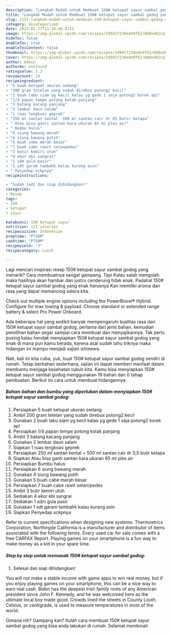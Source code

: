 ```yaml
---
description: "Langkah Mudah untuk Membuat 150# ketupat sayur sambal godog yang Menggugah Selera, Buat Buka Puasa}"
title: "Langkah Mudah untuk Membuat 150# ketupat sayur sambal godog yang Menggugah Selera, Buat Buka Puasa}"
slug: 1157-langkah-mudah-untuk-membuat-150-ketupat-sayur-sambal-godog-yang-menggugah-selera-buat-buka-puasa
category: Uncategorized
date: 2023-01-27T11:38:40.812Z
image: https://img-global.cpcdn.com/recipes/2d9d1f238e4e9f62/680x482cq70/150-ketupat-sayur-sambal-godog-foto-resep-utama.jpg
hideToc: false
enableToc: true
enableTocContent: false
thumbnail: https://img-global.cpcdn.com/recipes/2d9d1f238e4e9f62/680x482cq70/150-ketupat-sayur-sambal-godog-foto-resep-utama.jpg
cover: https://img-global.cpcdn.com/recipes/2d9d1f238e4e9f62/680x482cq70/150-ketupat-sayur-sambal-godog-foto-resep-utama.jpg
author: Admin
authorAv: notfound
ratingvalue: 3.3
reviewcount: 24
recipeingredient:
- "5 buah ketupat ukuran sedang"
- "200 gram tetelan yang sudah direbus potong2 kecil"
- "2 buah labu siam yg kecil kalau yg gede 1 saja potong2 korek api"
- "1/4 papan tempe potong kotak panjang"
- "3 batang kacang panjang"
- "2 lembar daun salam"
- "1 ruas lengkoas geprek"
- "250 ml santan kental  500 ml santan cair dr 05 butir kelapa"
- " Atau bisa ganti santan kara ukuran 65 ml ples air"
- " Bumbu halus"
- "6 siung bawang merah"
- "4 siung bawang putih"
- "5 buah cabe merah besar"
- "7 buah cabe rawit setanpedes"
- "3 butir kemiri utuh"
- "4 ekor ebi sangrai"
- "1 sdm gula pasir"
- "1 sdt garam tambahk kalau kurang asin"
- " Penyedap sckpnya"
recipeinstructions:

- "Sudah jadi dan siap dihidangkan!"
categories:
- Resep
tags:
- 150
- ketupat
- sayur

katakunci: 150 ketupat sayur 
nutrition: 121 calories
recipecuisine: Indonesian
preptime: "PT16M"
cooktime: "PT58M"
recipeyield: "3"
recipecategory: Lunch

---
```



Lagi mencari inspirasi resep 150# ketupat sayur sambal godog yang menarik? Cara membuatnya sangat gampang. Tapi Kalau salah mengolah maka hasilnya akan hambar dan justru cenderung tidak enak. Padahal 150# ketupat sayur sambal godog yang enak harusnya Kan memiliki aroma dan rasa yang dapat memancing selera kita.


Check out multiple engine options including the PowerBoost® Hybrid. Configure for max towing &amp; payload. Choose standard or extended range battery &amp; select Pro Power Onboard.

Ada beberapa hal yang sedikit banyak mempengaruhi kualitas rasa dari 150# ketupat sayur sambal godog, pertama dari jenis bahan, kemudian pemilihan bahan segar sampai cara membuat dan menyajikannya. Tak perlu pusing kalau hendak menyiapkan 150# ketupat sayur sambal godog yang enak di mana pun kamu berada, karena asal sudah tahu triknya maka hidangan ini mampu menjadi sajian istimewa.


Nah, kali ini kita coba, yuk, buat 150# ketupat sayur sambal godog sendiri di rumah. Tetap berbahan sederhana, sajian ini dapat memberi manfaat dalam membantu menjaga kesehatan tubuh kita. Kamu bisa menyiapkan 150# ketupat sayur sambal godog menggunakan 19 bahan dan 0 tahap pembuatan. Berikut ini cara untuk membuat hidangannya.

<!--inarticleads1-->

##### Bahan-bahan dan bumbu yang diperlukan dalam menyiapkan 150# ketupat sayur sambal godog:

1. Persiapkan 5 buah ketupat ukuran sedang
1. Ambil 200 gram tetelan yang sudah direbus potong2 kecil
1. Gunakan 2 buah labu siam yg kecil kalau yg gede 1 saja potong2 korek api
1. Persiapkan 1/4 papan tempe potong kotak panjang
1. Ambil 3 batang kacang panjang
1. Gunakan 2 lembar daun salam
1. Siapkan 1 ruas lengkoas geprek
1. Persiapkan 250 ml santan kental + 500 ml santan cair dr 0,5 butir kelapa
1. Siapkan  Atau bisa ganti santan kara ukuran 65 ml ples air
1. Persiapkan  Bumbu halus:
1. Persiapkan 6 siung bawang merah
1. Gunakan 4 siung bawang putih
1. Gunakan 5 buah cabe merah besar
1. Persiapkan 7 buah cabe rawit setan/pedes
1. Ambil 3 butir kemiri utuh
1. Sediakan 4 ekor ebi sangrai
1. Sediakan 1 sdm gula pasir
1. Gunakan 1 sdt garam tambahk kalau kurang asin
1. Siapkan  Penyedap sckpnya


Refer to current specifications when designing new systems. Thermoetrics Corporation, Northirgde California is a manufacturer and distributor of items associated with the following terms. Every used car for sale comes with a free CARFAX Report. Playing games on your smartphone is a fun way to make money as a kid in your spare time. 

<!--inarticleads2-->

##### Step by step untuk memasak 150# ketupat sayur sambal godog:


1. Selesai dan siap dihidangkan!

You will not make a stable income with game apps to win real money, but if you enjoy playing games on your smartphone, this can be a nice way to earn real cash. Biden has the deepest Irish family roots of any American president since John F. Kennedy, and he was welcomed here as the ultimate local boy made good. Crowds lined the streets in County Louth. Celsius, or centigrade, is used to measure temperatures in most of the world. 

Gimana nih? Gampang kan? Itulah cara membuat 150# ketupat sayur sambal godog yang bisa anda lakukan di rumah. Selamat menikmati
